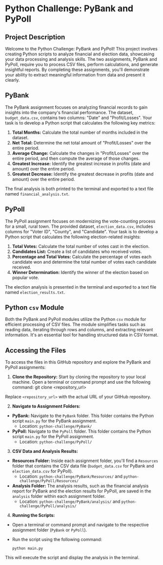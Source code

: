 # Python Challenge: PyBank and PyPoll

## Project Description

Welcome to the Python Challenge: PyBank and PyPoll! This project involves creating Python scripts to analyze financial and election data, showcasing your data processing and analysis skills. The two assignments, PyBank and PyPoll, require you to process CSV files, perform calculations, and generate insightful reports. By completing these assignments, you'll demonstrate your ability to extract meaningful information from data and present it clearly.

## PyBank

The PyBank assignment focuses on analyzing financial records to gain insights into the company's financial performance. The dataset, `budget_data.csv`, contains two columns: "Date" and "Profit/Losses". Your task is to develop a Python script that calculates the following key metrics:

1. **Total Months:** Calculate the total number of months included in the dataset.
2. **Net Total:** Determine the net total amount of "Profit/Losses" over the entire period.
3. **Average Change:** Calculate the changes in "Profit/Losses" over the entire period, and then compute the average of those changes.
4. **Greatest Increase:** Identify the greatest increase in profits (date and amount) over the entire period.
5. **Greatest Decrease:** Identify the greatest decrease in profits (date and amount) over the entire period.

The final analysis is both printed to the terminal and exported to a text file named `financial_analysis.txt`.

## PyPoll

The PyPoll assignment focuses on modernizing the vote-counting process for a small, rural town. The provided dataset, `election_data.csv`, includes columns for "Voter ID", "County", and "Candidate". Your task is to develop a Python script that calculates the following election-related insights:

1. **Total Votes:** Calculate the total number of votes cast in the election.
2. **Candidates List:** Create a list of candidates who received votes.
3. **Percentage and Total Votes:** Calculate the percentage of votes each candidate won and determine the total number of votes each candidate received.
4. **Winner Determination:** Identify the winner of the election based on popular vote.

The election analysis is presented in the terminal and exported to a text file named `election_results.txt`.

## Python `csv` Module

Both the PyBank and PyPoll modules utilize the Python `csv` module for efficient processing of CSV files. The module simplifies tasks such as reading data, iterating through rows and columns, and extracting relevant information. It's an essential tool for handling structured data in CSV format.

## Accessing the Files

To access the files in this GitHub repository and explore the PyBank and PyPoll assignments:

1. **Clone the Repository:** Start by cloning the repository to your local machine. Open a terminal or command prompt and use the following command:
                         git clone <repository_url>

Replace `<repository_url>` with the actual URL of your GitHub repository.

2. **Navigate to Assignment Folders:**
- **PyBank:** Navigate to the `PyBank` folder. This folder contains the Python script `main.py` for the PyBank assignment.
  - Location: `python-challenge/PyBank/`
- **PyPoll:** Navigate to the `PyPoll` folder. This folder contains the Python script `main.py` for the PyPoll assignment.
  - Location: `python-challenge/PyPoll/`

3. **CSV Data and Analysis Results:**
- **Resources Folder:** Inside each assignment folder, you'll find a `Resources` folder that contains the CSV data file (`budget_data.csv` for PyBank and `election_data.csv` for PyPoll).
  - Location: `python-challenge/PyBank/Resources/` and `python-challenge/PyPoll/Resources/`
- **Analysis Folder:** The analysis results, such as the financial analysis report for PyBank and the election results for PyPoll, are saved in the `analysis` folder within each assignment folder.
  - Location: `python-challenge/PyBank/analysis/` and `python-challenge/PyPoll/analysis/`

4. **Running the Scripts:**
- Open a terminal or command prompt and navigate to the respective assignment folder (`PyBank` or `PyPoll`).
- Run the script using the following command:

  ```
  python main.py
  ```

This will execute the script and display the analysis in the terminal.
